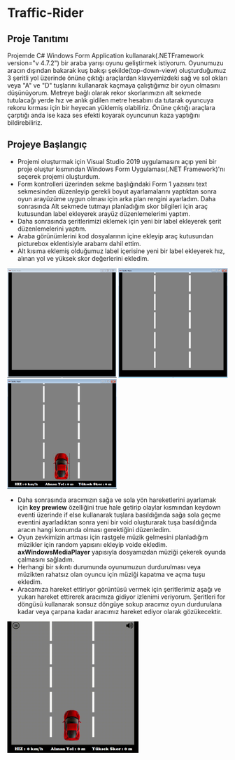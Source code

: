 # Traffic-Rider
## Proje Tanıtımı
Projemde C# Windows Form Application kullanarak(.NETFramework version="v  4.7.2") bir araba yarışı oyunu geliştirmek istiyorum. Oyunumuzu aracın dışından bakarak kuş bakışı şekilde(top-down-view) oluşturduğumuz 3 şeritli yol üzerinde önüne çıktığı araçlardan klavyemizdeki sağ ve sol okları veya "A" ve "D" tuşlarını kullanarak kaçmaya çalıştığımız bir oyun olmasını düşünüyorum. Metreye bağlı olarak rekor skorlarımızın alt sekmede tutulacağı yerde
hız ve anlık gidilen metre hesabını da tutarak oyuncuya rekoru kırması için bir heyecan yüklemiş olabiliriz. 
Önüne çıktığı araçlara çarptığı anda ise kaza ses efekti koyarak oyuncunun kaza yaptığını bildirebiliriz.

## Projeye Başlangıç
* Projemi oluşturmak için Visual Studio 2019 uygulamasını açıp yeni bir proje oluştur kısmından Windows Form Uygulaması(.NET Framework)'nı seçerek projemi oluşturdum.
* Form kontrolleri üzerinden sekme başlığındaki Form 1 yazısını text sekmesinden düzenleyip gerekli boyut ayarlamalarını yaptıktan sonra oyun arayüzüme uygun olması için arka plan rengini ayarladım. Daha sonrasında Alt sekmede tutmayı planladığım skor bilgileri için araç kutusundan label ekleyerek arayüz düzenlemelerimi yaptım.
* Daha sonrasında şeritlerimizi eklemek için yeni bir label ekleyerek şerit düzenlemelerini yaptım.
* Araba görünümlerini kod dosyalarının içine ekleyip araç kutusundan picturebox eklentisiyle arabamı dahil ettim.
* Alt kısıma eklemiş olduğumuz label içerisine yeni bir label ekleyerek hız, alınan yol ve yüksek skor değerlerini ekledim.

<img src="steps/step1.png" width="250" height="250"> <img src="steps/step2.png" width="250" height="250"> <img src="steps/step3.png" width="250" height="250">

* Daha sonrasında aracımızın sağa ve sola yön hareketlerini ayarlamak için **key prewiew** özelliğini true hale getirip olaylar kısmından keydown eventi üzerinde if else kullanarak tuşlara basıldığında sağa sola geçme eventini ayarladıktan sonra yeni bir void oluşturarak tuşa basıldığında aracın hangi konumda olması gerektiğini düzenledim.
* Oyun zevkimizin artması için rastgele müzik gelmesini planladığım müzikler için random yapısını ekleyip voide ekledim. **axWindowsMediaPlayer** yapısıyla dosyamızdan müziği çekerek oyunda çalmasını sağladım.
* Herhangi bir sıkıntı durumunda oyunumuzun durdurulması veya müzikten rahatsız olan oyuncu için müziği kapatma ve açma tuşu ekledim.
* Aracamıza hareket ettiriyor görüntüsü vermek için şeritlerimiz aşağı ve yukarı hareket ettirerek aracımıza gidiyor izlenimi veriyorum. Şeritleri for döngüsü kullanarak sonsuz döngüye sokup aracımız oyun durdurulana kadar veya çarpana kadar aracımız hareket ediyor olarak gözükecektir.

<img src="steps/arac.gif" width="300" height="300">
